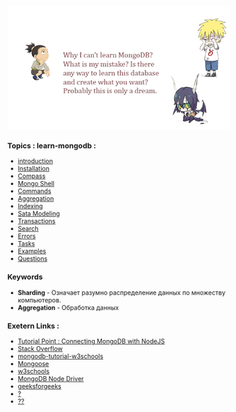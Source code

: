 ![image](public/img/drawing.png)

### Topics : learn-mongodb :
* [introduction](md/INTRO.md)
* [Installation](md/INSTALL.md)
* [Compass](COMPASS.md)
* [Mongo Shell](md/MONGO.md)
* [Commands](md/COMMANDS.md)
* [Aggregation](AGGREGATION.md)
* [Indexing](#)
* [Sata Modeling](#)
* [Transactions](#)
* [Search](#)
* [Errors](md/ERORRS.md)
* [Tasks](md/TASKS.md)
* [Examples](md/EXAMPLES.md)
* [Questions](md/QUESTIONS.md)

### Keywords
* **Sharding** -  Означает разумно распределение
данных по множеству компьютеров.
* **Aggregation** - Обработка данных

### Exetern Links :
* [Tutorial Point : Connecting MongoDB with NodeJS](https://www.tutorialspoint.com/connecting-mongodb-with-nodejs)
* [Stack Overflow](https://stackoverflow.com/tags/mongodb/info)
* [mongodb-tutorial-w3schools](https://www.w3schools.blog/mongodb-tutorial)
* [Mongoose](https://mongoosejs.com/)
* [w3schools](https://www.w3schools.com/nodejs/nodejs_mongodb_create_db.asp)
* [MongoDB Node Driver](https://docs.mongodb.com/drivers/node/current/)
* [geeksforgeeks](https://www.geeksforgeeks.org/native-mongodb-driver-for-node-js/)
* [?](https://blog.e-zest.com/basic-commands-for-mongodb)
* [??](https://devcolibri.com/%D0%BA%D0%B0%D0%BA-%D1%83%D1%81%D1%82%D0%B0%D0%BD%D0%BE%D0%B2%D0%B8%D1%82%D1%8C-%D0%B8-%D0%BD%D0%B0%D1%81%D1%82%D1%80%D0%BE%D0%B8%D1%82%D1%8C-mongodb-%D0%BD%D0%B0-windows-7/)
